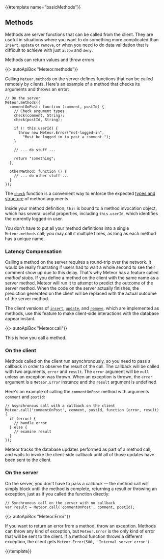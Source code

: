 {{#template name="basicMethods"}}
<h2 id="methods"><span>Methods</span></h2>

Methods are server functions that can be called from the client. They are
useful in situations where you want to do something more complicated than
`insert`, `update` or `remove`, or when you need to do data validation that
is difficult to achieve with just `allow` and `deny`.

Methods can return values and throw errors.

{{> autoApiBox "Meteor.methods"}}

Calling `Meteor.methods` on the server defines functions that can be
called remotely by clients. Here's an example of a method that checks its
arguments and throws an error:

```
// On the server
Meteor.methods({
  commentOnPost: function (comment, postId) {
    // Check argument types
    check(comment, String);
    check(postId, String);

    if (! this.userId) {
      throw new Meteor.Error("not-logged-in",
        "Must be logged in to post a comment.");
    }

    // ... do stuff ...

    return "something";
  },

  otherMethod: function () {
    // ... do other stuff ...
  }
});
```

The [`check`](#check) function is a convenient way to enforce the expected
[types and structure](#matchpatterns) of method arguments.

Inside your method definition, `this` is bound to a method invocation object,
which has several useful properties, including `this.userId`, which
identifies the currently logged-in user.

You don't have to put all your method definitions into a single `Meteor.methods`
call; you may call it multiple times, as long as each method has a unique name.

### Latency Compensation

Calling a method on the server requires a round-trip over the network. It would
be really frustrating if users had to wait a whole second to see their comment
show up due to this delay. That's why Meteor has a feature called _method
stubs_. If you define a method on the client with the same name as a server
method, Meteor will run it to attempt to predict the outcome of the server
method. When the code on the server actually finishes, the prediction generated
on the client will be replaced with the actual outcome of the server method.

The client versions of [`insert`](#insert), [`update`](#update), and
[`remove`](#remove), which are implemented as methods, use this feature to make
client-side interactions with the database appear instant.

{{> autoApiBox "Meteor.call"}}

This is how you call a method.

### On the client

Methods called on the client run asynchronously, so you need to pass a
callback in order to observe the result of the call. The callback will be
called with two arguments, `error` and `result`. The `error` argument will
be `null` unless an exception was thrown. When an exception is thrown, the
`error` argument is a `Meteor.Error` instance and the `result` argument is
undefined.

Here's an example of calling the `commentOnPost` method with arguments
`comment` and `postId`:

```
// Asynchronous call with a callback on the client
Meteor.call('commentOnPost', comment, postId, function (error, result) {
  if (error) {
    // handle error
  } else {
    // examine result
  }
});
```

Meteor tracks the database updates performed as part of a method call, and
waits to invoke the client-side callback until all of those updates have
been sent to the client.

### On the server

On the server, you don't have to pass a callback &mdash; the method call
will simply block until the method is complete, returning a result or
throwing an exception, just as if you called the function directly:

```
// Synchronous call on the server with no callback
var result = Meteor.call('commentOnPost', comment, postId);
```

{{> autoApiBox "Meteor.Error"}}

If you want to return an error from a method, throw an exception.  Methods can
throw any kind of exception, but `Meteor.Error` is the only kind of error that
will be sent to the client. If a method function throws a different exception,
the client gets `Meteor.Error(500, 'Internal server error')`.

{{/template}}
